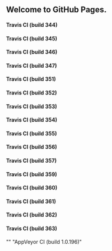 ## Welcome to GitHub Pages.

#### Travis CI (build 344)

#### Travis CI (build 345)

#### Travis CI (build 346)

#### Travis CI (build 347)

#### Travis CI (build 351)

#### Travis CI (build 352)

#### Travis CI (build 353)

#### Travis CI (build 354)

#### Travis CI (build 355)

#### Travis CI (build 356)

#### Travis CI (build 357)

#### Travis CI (build 359)

#### Travis CI (build 360)

#### Travis CI (build 361)

#### Travis CI (build 362)

#### Travis CI (build 363)
"" 
"AppVeyor CI (build 1.0.196)" 
